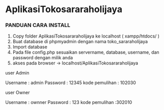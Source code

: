 # AplikasiTokosararaholijaya

### PANDUAN CARA INSTALL
1. Copy folder AplikasiTokosararaholijaya ke localhost ( xampp/htdocs/ )
2. Buat database di phpmyadmin dengan nama toko_sararaholijaya
3. Import database 
4. Pada file config.php sesuaikan servername, database, username, dan password dengan milik anda
5. akses pada browser -> localhost/AplikasiTokosararaholijaya


user Admin

Username : admin
Password : 12345
kode pemulihan : 102030

user Owner 

Username : ownner
Password : 123
kode pemulihan :302010
